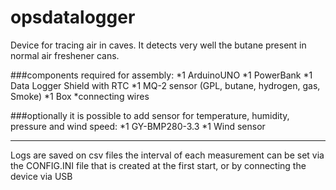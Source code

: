 # opsdatalogger

Device for tracing air in caves.
It detects very well the butane present in normal air freshener cans.

###components required for assembly:
*1 ArduinoUNO
*1 PowerBank
*1 Data Logger Shield with RTC
*1 MQ-2 sensor (GPL, butane, hydrogen, gas, Smoke)
*1 Box
*connecting wires


###optionally it is possible to add sensor for temperature, humidity, pressure and wind speed:
*1 GY-BMP280-3.3
*1 Wind sensor 


-----

Logs are saved on csv files
the interval of each measurement can be set via the CONFIG.INI file that is created at the first start, or by connecting the device via USB
